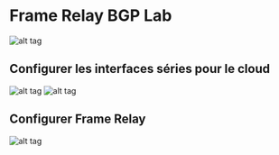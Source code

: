 # Frame Relay BGP Lab

![alt tag](https://github.com/setrar/INF1075/blob/master/1.FrameRelay-BGP/FrameRelay-BGP.png)

## Configurer les interfaces séries pour le cloud

![alt tag](https://github.com/setrar/INF1075/blob/master/1.FrameRelay-BGP/Cloud-Serial0-1.png)
![alt tag](https://github.com/setrar/INF1075/blob/master/1.FrameRelay-BGP/Cloud-Serial2-3.png)

## Configurer Frame Relay

![alt tag](https://github.com/setrar/INF1075/blob/master/1.FrameRelay-BGP/Cloud-FrameRelay.png)
